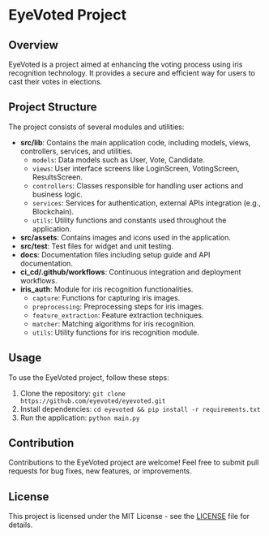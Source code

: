 # EyeVoted Project

## Overview
EyeVoted is a project aimed at enhancing the voting process using iris recognition technology. It provides a secure and efficient way for users to cast their votes in elections.

## Project Structure
The project consists of several modules and utilities:

- **src/lib**: Contains the main application code, including models, views, controllers, services, and utilities.
  - `models`: Data models such as User, Vote, Candidate.
  - `views`: User interface screens like LoginScreen, VotingScreen, ResultsScreen.
  - `controllers`: Classes responsible for handling user actions and business logic.
  - `services`: Services for authentication, external APIs integration (e.g., Blockchain).
  - `utils`: Utility functions and constants used throughout the application.
- **src/assets**: Contains images and icons used in the application.
- **src/test**: Test files for widget and unit testing.
- **docs**: Documentation files including setup guide and API documentation.
- **ci_cd/.github/workflows**: Continuous integration and deployment workflows.
- **iris_auth**: Module for iris recognition functionalities.
  - `capture`: Functions for capturing iris images.
  - `preprocessing`: Preprocessing steps for iris images.
  - `feature_extraction`: Feature extraction techniques.
  - `matcher`: Matching algorithms for iris recognition.
  - `utils`: Utility functions for iris recognition module.

## Usage
To use the EyeVoted project, follow these steps:
1. Clone the repository: `git clone https://github.com/eyevoted/eyevoted.git`
2. Install dependencies: `cd eyevoted && pip install -r requirements.txt`
3. Run the application: `python main.py`

## Contribution
Contributions to the EyeVoted project are welcome! Feel free to submit pull requests for bug fixes, new features, or improvements.

## License
This project is licensed under the MIT License - see the [LICENSE](LICENSE) file for details.
